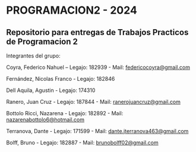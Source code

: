 # PROGRAMACION2 - 2024

## Repositorio para entregas de Trabajos Practicos de Programacion 2

Integrantes del grupo:

Coyra, Federico Nahuel – Legajo: 182939 - Mail: federicocoyra@gmail.com

Fernández, Nicolas Franco - Legajo: 182846

Dell Aquila, Agustin - Legajo: 174310

Ranero, Juan Cruz - Legajo: 187844 - Mail: ranerojuancruz@gmail.com

Bottolo Ricci, Nazarena - Legajo: 182892 - Mail: nazarenabottolo6@hotmail.com

Terranova, Dante - Legajo: 171599 - Mail: dante.jterranova463@gmail.com

Bolff, Bruno - Legajo: 182887 - Mail: brunobolff02@gmail.com
